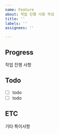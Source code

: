```yaml
---
name: Feature
about: 작업 진행 사항 작성
title: ''
labels: ''
assignees: ''

---
```


## Progress
작업 진행 사항

## Todo
- [ ] todo
- [ ] todo

## ETC
기타 특이사항
